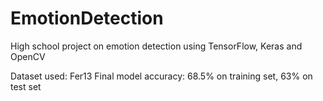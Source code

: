 # EmotionDetection
High school project on emotion detection using TensorFlow, Keras and OpenCV

Dataset used: Fer13
Final model accuracy: 68.5% on training set, 63% on test set
